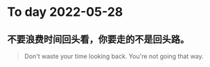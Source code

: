 
# To day 2022-05-28


## 不要浪费时间回头看，你要走的不是回头路。
> Don't waste your time looking back. You're not going that way.

    